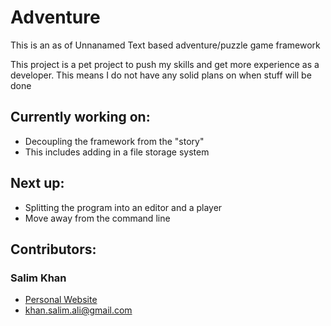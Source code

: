 # Adventure

This is an as of Unnanamed Text based adventure/puzzle game framework

This project is a pet project to push my skills and get more experience as a developer. This means I do not have any solid plans on when stuff will be done

## Currently working on: 
 - Decoupling the framework from the "story"
 - This includes adding in a file storage system


## Next up:
- Splitting the program into an editor and a player
- Move away from the command line


## Contributors:

### Salim Khan
- [Personal Website](www.khancreates.com)
- khan.salim.ali@gmail.com
